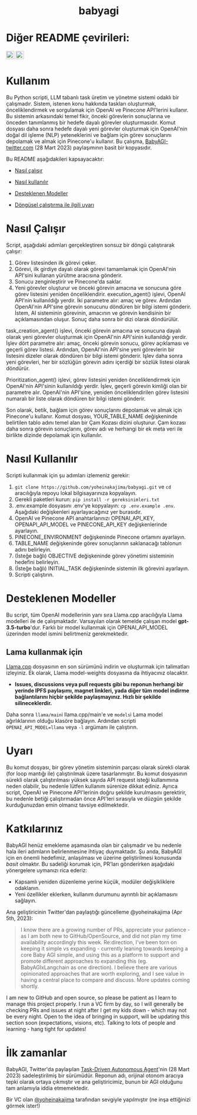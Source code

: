 <h1 align="center">
 babyagi

</h1>

# Diğer README çevirileri:
<kbd>[<img title="Rusça" alt="Rusça" src="https://cdn.staticaly.com/gh/hjnilsson/country-flags/master/svg/ru.svg" width="22" >](docs/README-ru.md)</kbd>
<kbd>[<img title="İngilizce" alt="İngilizce" src="https://cdn.staticaly.com/gh/hjnilsson/country-flags/master/svg/gb.svg" width="22" >](README.md)</kbd>

# Kullanım
Bu Python scripti, LLM tabanlı task üretim ve yönetme sistemi odaklı bir çalışmadır. Sistem, istenen konu hakkında taskları oluşturmak, önceliklendirmek ve sorgulamak için OpenAI ve Pinecone API'lerini kullanır. Bu sistemin arkasındaki temel fikir, önceki görevlerin sonuçlarına ve önceden tanımlanmış bir hedefe dayalı görevler oluşturmasıdır. Komut dosyası daha sonra hedefe dayalı yeni görevler oluşturmak için OpenAI'nin doğal dil işleme (NLP) yeteneklerini ve bağlam için görev sonuçlarını depolamak ve almak için Pinecone'u kullanır. Bu çalışma, [BabyAGI-twitter.com](https://twitter.com/yoheinakajima/status/1640934493489070080?s=20) (28 Mart 2023) paylaşımının basit bir kopyasıdır.

Bu README aşağıdakileri kapsayacaktır:

* [Nasıl çalışır](#nasil-calisir)

* [Nasıl kullanılır](#nasil-kullanilir)

* [Desteklenen Modeller](#desteklenen-modeller)

* [Döngüsel çalıştırma ile ilgili uyarı](#uyari)

# Nasıl Çalışır<a name="nasil-calisir"></a>

Script, aşağıdaki adımları gerçekleştiren sonsuz bir döngü çalıştırarak çalışır:

1. Görev listesinden ilk görevi çeker.
2. Görevi, ilk girdiye dayalı olarak görevi tamamlamak için OpenAI'nin API'sini kullanan yürütme aracısına gönderir.
3. Sonucu zenginleştirir ve Pinecone'da saklar.
4. Yeni görevler oluşturur ve önceki görevin amacına ve sonucuna göre görev listesini yeniden önceliklendirir.
execution_agent() işlevi, OpenAI API'nin kullanıldığı yerdir. İki parametre alır: amaç ve görev. Ardından OpenAI'nin API'sine görevin sonucunu döndüren bir bilgi istemi gönderir. İstem, AI sisteminin görevinin, amacının ve görevin kendisinin bir açıklamasından oluşur. Sonuç daha sonra bir dizi olarak döndürülür.

task_creation_agent() işlevi, önceki görevin amacına ve sonucuna dayalı olarak yeni görevler oluşturmak için OpenAI'nin API'sinin kullanıldığı yerdir. İşlev dört parametre alır: amaç, önceki görevin sonucu, görev açıklaması ve geçerli görev listesi. Ardından, OpenAI'nin API'sine yeni görevlerin bir listesini dizeler olarak döndüren bir bilgi istemi gönderir. İşlev daha sonra yeni görevleri, her bir sözlüğün görevin adını içerdiği bir sözlük listesi olarak döndürür.

Prioritization_agent() işlevi, görev listesini yeniden önceliklendirmek için OpenAI'nin API'sinin kullanıldığı yerdir. İşlev, geçerli görevin kimliği olan bir parametre alır. OpenAI'nin API'sine, yeniden önceliklendirilen görev listesini numaralı bir liste olarak döndüren bir bilgi istemi gönderir.

Son olarak, betik, bağlam için görev sonuçlarını depolamak ve almak için Pinecone'u kullanır. Komut dosyası, YOUR_TABLE_NAME değişkeninde belirtilen tablo adını temel alan bir Çam Kozası dizini oluşturur. Çam kozası daha sonra görevin sonuçlarını, görev adı ve herhangi bir ek meta veri ile birlikte dizinde depolamak için kullanılır.

# Nasıl Kullanılır<a name="nasil-kullanilir"></a>
Scripti kullanmak için şu adımları izlemeniz gerekir:

1. `git clone https://github.com/yoheinakajima/babyagi.git` ve `cd` aracılığıyla repoyu lokal bilgisayarınıza kopyalayın.
2. Gerekli paketleri kurun: `pip install -r gereksinimleri.txt`
3. .env.example dosyasını .env'ye kopyalayın: `cp .env.example .env`. Aşağıdaki değişkenleri ayarlayacağınız yer burasıdır.
4. OpenAI ve Pinecone API anahtarlarınızı OPENAI_API_KEY, OPENAPI_API_MODEL ve PINECONE_API_KEY değişkenlerinde ayarlayın.
5. PINECONE_ENVIRONMENT değişkeninde Pinecone ortamını ayarlayın.
6. TABLE_NAME değişkeninde görev sonuçlarının saklanacağı tablonun adını belirleyin.
7. (İsteğe bağlı) OBJECTIVE değişkeninde görev yönetimi sisteminin hedefini belirleyin.
8. (İsteğe bağlı) INITIAL_TASK değişkeninde sistemin ilk görevini ayarlayın.
9. Scripti çalıştırın.

# Desteklenen Modeller<a name="desteklenen-modeller"></a>

Bu script, tüm OpenAI modellerinin yanı sıra Llama.cpp aracılığıyla Llama modelleri ile de çalışmaktadır. Varsayılan olarak temelde çalışan model **gpt-3.5-turbo**'dur. Farklı bir model kullanmak için OPENAI_API_MODEL üzerinden model ismini belirtmeniz gerekmektedir.

## Lama kullanmak için

[Llama.cpp](https://github.com/ggerganov/llama.cpp) dosyasının en son sürümünü indirin ve oluşturmak için talimatları izleyiniz. Ek olarak, Llama model-weights dosyasına da ihtiyacınız olacaktır.

  - **Issues, discussions veya pull requests gibi bu reponun herhangi bir yerinde IPFS paylaşımı, magnet linkleri, yada diğer tüm model indirme bağlantılarını hiçbir şekilde paylaşmayınız. Hızlı bir şekilde silineceklerdir.**

Daha sonra `llama/main`i llama.cpp/main'e ve `models`i Lama model ağırlıklarının olduğu klasöre bağlayın. Ardından scripti `OPENAI_API_MODEL=llama` veya `-l` argümanı ile çalıştırın.

# Uyarı<a name="uyari"></a>
Bu komut dosyası, bir görev yönetim sisteminin parçası olarak sürekli olarak (for loop mantığı ile) çalıştırılmak üzere tasarlanmıştır. Bu komut dosyasının sürekli olarak çalıştırılması yüksek sayıda API request isteği kullanımına neden olabilir, bu nedenle lütfen kullanım sürenize dikkat ediniz. Ayrıca script, OpenAI ve Pinecone API'lerinin doğru şekilde kurulmasını gerektirir, bu nedenle betiği çalıştırmadan önce API'leri sırasıyla ve düzgün şekilde kurduğunuzdan emin olmanız tavsiye edilmektedir.

# Katkılarınız
BabyAGI henüz emekleme aşamasında olan bir çalışmadır ve bu nedenle hala ileri adımların belirlenmesine ihtiyaç duymaktadır. Şu anda, BabyAGI için en önemli hedefimiz, anlaşılması ve üzerine geliştirilmesi konusunda *basit* olmaktır. Bu sadeliği korumak için, PR'ları gönderirken aşağıdaki yönergelere uymanızı rica ederiz:
* Kapsamlı yeniden düzenleme yerine küçük, modüler değişikliklere odaklanın.
* Yeni özellikler eklerken, kullanım durumunu ayrıntılı bir açıklamasını sağlayın.

Ana geliştiricinin Twitter'dan paylaştığı güncelleme @yoheinakajima (Apr 5th, 2023):

> I know there are a growing number of PRs, appreciate your patience - as I am both new to GitHub/OpenSource, and did not plan my time availability accordingly this week. Re:direction, I've been torn on keeping it simple vs expanding - currently leaning towards keeping a core Baby AGI simple, and using this as a platform to support and promote different approaches to expanding this (eg. BabyAGIxLangchain as one direction). I believe there are various opinionated approaches that are worth exploring, and I see value in having a central place to compare and discuss. More updates coming shortly.

I am new to GitHub and open source, so please be patient as I learn to manage this project properly. I run a VC firm by day, so I will generally be checking PRs and issues at night after I get my kids down - which may not be every night. Open to the idea of bringing in support, will be updating this section soon (expectations, visions, etc). Talking to lots of people and learning - hang tight for updates!

# İlk zamanlar
BabyAGI, Twitter'da paylaşılan [Task-Driven Autonomous Agent](https://twitter.com/yoheinakajima/status/1640934493489070080?s=20)'nin (28 Mart 2023) sadeleştirilmiş bir sürümüdür. Reponun adı, orijinal otonom aracıya tepki olarak ortaya çıkmıştır ve ana geliştiricimiz, bunun bir AGI olduğunu tam anlamıyla iddia etmemektedir.

Bir VC olan [@yoheinakajima](https://twitter.com/yoheinakajima) tarafından sevgiyle yapılmıştır (ne inşa ettiğinizi görmek ister!)

